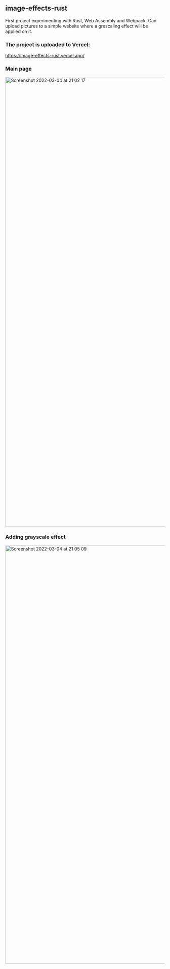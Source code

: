 ## image-effects-rust
First project experimenting with Rust, Web Assembly and Webpack. Can upload pictures to a simple website where a grescaling effect will be applied on it.

### The project is uploaded to Vercel:
https://image-effects-rust.vercel.app/

### Main page
<img width="1416" alt="Screenshot 2022-03-04 at 21 02 17" src="https://user-images.githubusercontent.com/22557066/156833535-8c185197-b6e0-42f1-97db-6f3689b1f572.png">

### Adding grayscale effect
<img width="1318" alt="Screenshot 2022-03-04 at 21 05 09" src="https://user-images.githubusercontent.com/22557066/156833825-a67f6af3-e6d0-48e4-9d0b-28b2deb05824.png">
